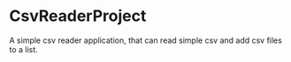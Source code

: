 # CsvReaderProject
A simple csv reader application, that can read simple csv  and add csv files to a list.
